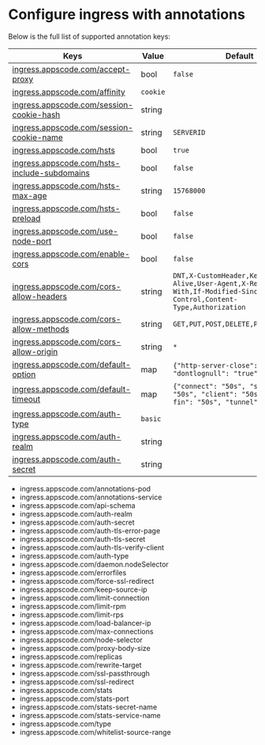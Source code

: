 # Configure ingress with annotations

Below is the full list of supported annotation keys:

|  Keys  |   Value   |  Default |
|--------|-----------|----------|
| [ingress.appscode.com/accept-proxy](accept-proxy.md) | bool | `false` |
| [ingress.appscode.com/affinity](sticky-session.md) | `cookie` | |
| [ingress.appscode.com/session-cookie-hash](sticky-session.md) | string | |
| [ingress.appscode.com/session-cookie-name](sticky-session.md) | string | `SERVERID` |
| [ingress.appscode.com/hsts](hsts.md) | bool | `true` |
| [ingress.appscode.com/hsts-include-subdomains](hsts.md) | bool | `false` |
| [ingress.appscode.com/hsts-max-age](hsts.md) | string | `15768000` |
| [ingress.appscode.com/hsts-preload](hsts.md) | bool | `false` |
| [ingress.appscode.com/use-node-port](/docs/README.md) | bool | `false` |
| [ingress.appscode.com/enable-cors](cors.md) | bool | `false` |
| [ingress.appscode.com/cors-allow-headers](cors.md) | string | `DNT,X-CustomHeader,Keep-Alive,User-Agent,X-Requested-With,If-Modified-Since,Cache-Control,Content-Type,Authorization` |
| [ingress.appscode.com/cors-allow-methods](cors.md) | string | `GET,PUT,POST,DELETE,PATCH,OPTIONS` |
| [ingress.appscode.com/cors-allow-origin](cors.md) | string | `*` |
| [ingress.appscode.com/default-option](default-options.md) | map | `{"http-server-close": "true", "dontlognull": "true"}` |
| [ingress.appscode.com/default-timeout](default-timeouts.md) | map | `{"connect": "50s", "server": "50s", "client": "50s", "client-fin": "50s", "tunnel": "50s"}` |
| [ingress.appscode.com/auth-type](../../security/basic-auth.md) | `basic` | |
| [ingress.appscode.com/auth-realm](../../security/basic-auth.md) | string | |
| [ingress.appscode.com/auth-secret](../../security/basic-auth.md) | string | |

- ingress.appscode.com/annotations-pod
- ingress.appscode.com/annotations-service
- ingress.appscode.com/api-schema
- ingress.appscode.com/auth-realm
- ingress.appscode.com/auth-secret
- ingress.appscode.com/auth-tls-error-page
- ingress.appscode.com/auth-tls-secret
- ingress.appscode.com/auth-tls-verify-client
- ingress.appscode.com/auth-type
- ingress.appscode.com/daemon.nodeSelector
- ingress.appscode.com/errorfiles
- ingress.appscode.com/force-ssl-redirect
- ingress.appscode.com/keep-source-ip
- ingress.appscode.com/limit-connection
- ingress.appscode.com/limit-rpm
- ingress.appscode.com/limit-rps
- ingress.appscode.com/load-balancer-ip
- ingress.appscode.com/max-connections
- ingress.appscode.com/node-selector
- ingress.appscode.com/proxy-body-size
- ingress.appscode.com/replicas
- ingress.appscode.com/rewrite-target
- ingress.appscode.com/ssl-passthrough
- ingress.appscode.com/ssl-redirect
- ingress.appscode.com/stats
- ingress.appscode.com/stats-port
- ingress.appscode.com/stats-secret-name
- ingress.appscode.com/stats-service-name
- ingress.appscode.com/type
- ingress.appscode.com/whitelist-source-range